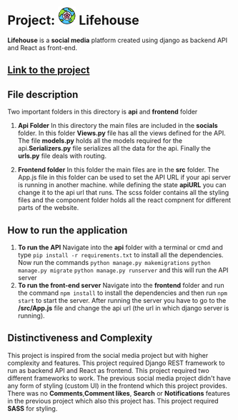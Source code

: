 # Project: <img width="40px" src="https://raw.githubusercontent.com/logolica99/lifehouse/master/frontend/src/components/img/icons/around-the-world.png" alt="logo"> Lifehouse
**Lifehouse** is a **social media**  platform created using django as backend API and React as front-end.


## [Link to the project](https://lifehousegg.netlify.com)
## File description
Two important folders in this directory is **api** and **frontend** folder

1. **Api Folder**
    In this directory the main files are included in the **socials** folder. In this folder **Views.py** file  has all the views defined for 
    the API. The file **models.py** holds all the models required for the api.**Serializers.py** file serializes all the data for the api. 
    Finally the **urls.py** file deals with routing.

2. **Frontend folder**
    In this folder the main files are in the **src** folder. The App.js file in this folder can be used to set the API URL if your api server is running in another machine. while defining the state **apiURL** you can change it to the api url that runs.
    The scss folder contains all the styling files and the component folder holds all the react compnent for different parts of the website.



## How to run the application
1. **To run the API**
    Navigate into the **api** folder with a terminal or cmd and type
    `pip install -r requirements.txt`
    to install all the dependencies. Now run the commands
    `python manage.py makemigrations`
    `python manage.py migrate`
    `python manage.py runserver`
    and this will run the API server
2. **To run the front-end server**
    Navigate into the **frontend** folder and run the command 
    `npm install` 
    to install the dependencies and then run
    `npm start`
    to start the server. After running the server you have to go to the **/src/App.js** file and change the api url (the url in which django server is running).





## Distinctiveness and Complexity

This project is inspired from the social media project but with higher complexity and features.
This project required Django REST framework to run as backend API and React as frontend. This project required two different frameworks to work.
The previous social media project didn't have any form of styling (custom UI) in the frontend which this project provides.
There was  no **Comments**,**Comment likes**, **Search**  or **Notifications** features in the previous project which also this project has. This project required **SASS** for styling.



